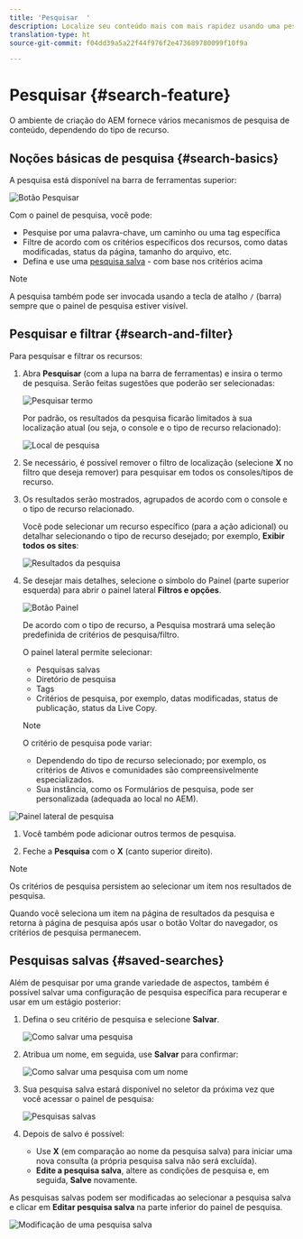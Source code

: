 ```yaml
---
title: 'Pesquisar  '
description: Localize seu conteúdo mais com mais rapidez usando uma pesquisa abrangente
translation-type: ht
source-git-commit: f04dd39a5a22f44f976f2e473689780099f10f9a

---
```



# Pesquisar {#search-feature}

O ambiente de criação do AEM fornece vários mecanismos de pesquisa de conteúdo, dependendo do tipo de recurso.

## Noções básicas de pesquisa {#search-basics}

A pesquisa está disponível na barra de ferramentas superior:

![Botão Pesquisar](/help/sites-cloud/authoring/assets/search-button.png)

Com o painel de pesquisa, você pode:

* Pesquise por uma palavra-chave, um caminho ou uma tag específica
* Filtre de acordo com os critérios específicos dos recursos, como datas modificadas, status da página, tamanho do arquivo, etc.
* Defina e use uma [pesquisa salva](#saved-searches) - com base nos critérios acima

>[!NOTE]
>
>A pesquisa também pode ser invocada usando a tecla de atalho `/` (barra) sempre que o painel de pesquisa estiver visível.

## Pesquisar e filtrar {#search-and-filter}

Para pesquisar e filtrar os recursos:

1. Abra **Pesquisar** (com a lupa na barra de ferramentas) e insira o termo de pesquisa. Serão feitas sugestões que poderão ser selecionadas:

   ![Pesquisar termo](/help/sites-cloud/authoring/assets/search-term.png)

   Por padrão, os resultados da pesquisa ficarão limitados à sua localização atual (ou seja, o console e o tipo de recurso relacionado): 

   ![Local de pesquisa](/help/sites-cloud/authoring/assets/search-term-location.png)

1. Se necessário, é possível remover o filtro de localização (selecione **X** no filtro que deseja remover) para pesquisar em todos os consoles/tipos de recurso.
1. Os resultados serão mostrados, agrupados de acordo com o console e o tipo de recurso relacionado.

   Você pode selecionar um recurso específico (para a ação adicional) ou detalhar selecionando o tipo de recurso desejado; por exemplo, **Exibir todos os sites**: 

   ![Resultados da pesquisa](/help/sites-cloud/authoring/assets/search-results.png)

1. Se desejar mais detalhes, selecione o símbolo do Painel (parte superior esquerda) para abrir o painel lateral **Filtros e opções**.

   ![Botão Painel](/help/sites-cloud/authoring/assets/rail-button.png)

   De acordo com o tipo de recurso, a Pesquisa mostrará uma seleção predefinida de critérios de pesquisa/filtro.

   O painel lateral permite selecionar:

   * Pesquisas salvas
   * Diretório de pesquisa
   * Tags
   * Critérios de pesquisa, por exemplo, datas modificadas, status de publicação, status da Live Copy.
   >[!NOTE]
   >
   >O critério de pesquisa pode variar:
   >
   >* Dependendo do tipo de recurso selecionado; por exemplo, os critérios de Ativos e comunidades são compreensivelmente especializados.
   >* Sua instância, como os Formulários de pesquisa, pode ser personalizada (adequada ao local no AEM).


<!--
  >* Your instance as the [Search Forms](/help/sites-administering/search-forms.md) can be customized (appropriate to the location within AEM).
  -->

![Painel lateral de pesquisa](/help/sites-cloud/authoring/assets/search-side-panel.png)

1. Você também pode adicionar outros termos de pesquisa.

1. Feche a **Pesquisa** com o **X** (canto superior direito).

>[!NOTE]
>
>Os critérios de pesquisa persistem ao selecionar um item nos resultados de pesquisa.
>
>Quando você seleciona um item na página de resultados da pesquisa e retorna à página de pesquisa após usar o botão Voltar do navegador, os critérios de pesquisa permanecem.

## Pesquisas salvas {#saved-searches}

Além de pesquisar por uma grande variedade de aspectos, também é possível salvar uma configuração de pesquisa específica para recuperar e usar em um estágio posterior:

1. Defina o seu critério de pesquisa e selecione **Salvar**.

   ![Como salvar uma pesquisa](/help/sites-cloud/authoring/assets/search-side-panel.png)

1. Atribua um nome, em seguida, use **Salvar** para confirmar:

   ![Como salvar uma pesquisa com um nome](/help/sites-cloud/authoring/assets/search-save-name.png)

1. Sua pesquisa salva estará disponível no seletor da próxima vez que você acessar o painel de pesquisa:

   ![Pesquisas salvas](/help/sites-cloud/authoring/assets/saved-searches.png)

1. Depois de salvo é possível:

   * Use **X** (em comparação ao nome da pesquisa salva) para iniciar uma nova consulta (a própria pesquisa salva não será excluída).
   * **Edite a pesquisa salva**, altere as condições de pesquisa e, em seguida, **Salve** novamente.

As pesquisas salvas podem ser modificadas ao selecionar a pesquisa salva e clicar em **Editar pesquisa salva** na parte inferior do painel de pesquisa.

![Modificação de uma pesquisa salva](/help/sites-cloud/authoring/assets/saved-searches-modify.png)
